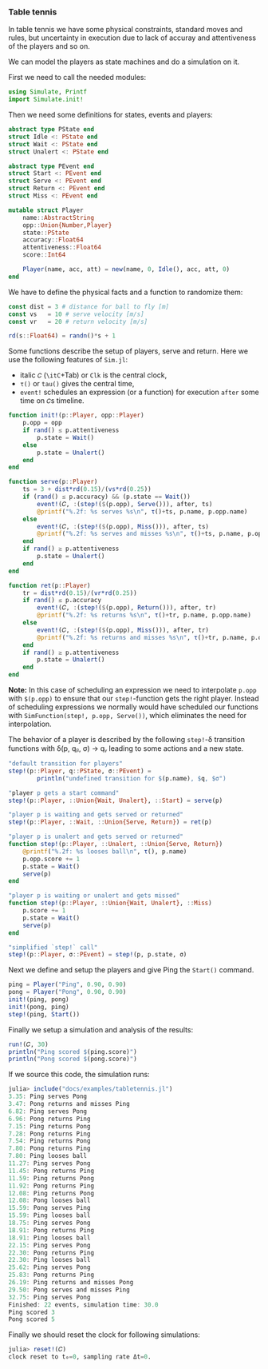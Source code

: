 ### Table tennis

In table tennis we have some physical constraints, standard moves and rules, but uncertainty in execution due to lack of accuray and attentiveness of the players and so on.

We can model the players as state machines and do a simulation on it.

First we need to call the needed modules:

```julia
using Simulate, Printf
import Simulate.init!
```

Then we need some definitions for states, events and players:

```julia
abstract type PState end
struct Idle <: PState end
struct Wait <: PState end
struct Unalert <: PState end

abstract type PEvent end
struct Start <: PEvent end
struct Serve <: PEvent end
struct Return <: PEvent end
struct Miss <: PEvent end

mutable struct Player
    name::AbstractString
    opp::Union{Number,Player}
    state::PState
    accuracy::Float64
    attentiveness::Float64
    score::Int64

    Player(name, acc, att) = new(name, 0, Idle(), acc, att, 0)
end
```

We have to define the physical facts and a function to randomize them:

```julia
const dist = 3 # distance for ball to fly [m]
const vs   = 10 # serve velocity [m/s]
const vr   = 20 # return velocity [m/s]

rd(s::Float64) = randn()*s + 1
```

Some functions describe the setup of players, serve and return. Here we use the following features of `Sim.jl`:

- italic `𝐶` (`\itC`+Tab) or `Clk` is the central clock,
- `τ()` or `tau()` gives the central time,
- `event!` schedules an expression (or a function) for execution `after` some time on `𝐶`s timeline.

```julia
function init!(p::Player, opp::Player)
    p.opp = opp
    if rand() ≤ p.attentiveness
        p.state = Wait()
    else
        p.state = Unalert()
    end
end

function serve(p::Player)
    ts = 3 + dist*rd(0.15)/(vs*rd(0.25))
    if (rand() ≤ p.accuracy) && (p.state == Wait())
        event!(𝐶, :(step!($(p.opp), Serve())), after, ts)
        @printf("%.2f: %s serves %s\n", τ()+ts, p.name, p.opp.name)
    else
        event!(𝐶, :(step!($(p.opp), Miss())), after, ts)
        @printf("%.2f: %s serves and misses %s\n", τ()+ts, p.name, p.opp.name)
    end
    if rand() ≥ p.attentiveness
        p.state = Unalert()
    end
end

function ret(p::Player)
    tr = dist*rd(0.15)/(vr*rd(0.25))
    if rand() ≤ p.accuracy
        event!(𝐶, :(step!($(p.opp), Return())), after, tr)
        @printf("%.2f: %s returns %s\n", τ()+tr, p.name, p.opp.name)
    else
        event!(𝐶, :(step!($(p.opp), Miss())), after, tr)
        @printf("%.2f: %s returns and misses %s\n", τ()+tr, p.name, p.opp.name)
    end
    if rand() ≥ p.attentiveness
        p.state = Unalert()
    end
end
```

**Note:** In this case of scheduling an expression we need to interpolate `p.opp` with `$(p.opp)` to ensure that our `step!`-function gets the right player. Instead of scheduling expressions we normally would have scheduled our functions with `SimFunction(step!, p.opp, Serve())`, which eliminates the need for interpolation.

The behavior of a player is described by the following `step!`-δ transition functions with δ(p, qᵦ, σ) → qᵧ leading to some actions and a new state.

```julia
"default transition for players"
step!(p::Player, q::PState, σ::PEvent) =
        println("undefined transition for $(p.name), $q, $σ")

"player p gets a start command"
step!(p::Player, ::Union{Wait, Unalert}, ::Start) = serve(p)

"player p is waiting and gets served or returned"
step!(p::Player, ::Wait, ::Union{Serve, Return}) = ret(p)

"player p is unalert and gets served or returned"
function step!(p::Player, ::Unalert, ::Union{Serve, Return})
    @printf("%.2f: %s looses ball\n", τ(), p.name)
    p.opp.score += 1
    p.state = Wait()
    serve(p)
end

"player p is waiting or unalert and gets missed"
function step!(p::Player, ::Union{Wait, Unalert}, ::Miss)
    p.score += 1
    p.state = Wait()
    serve(p)
end

"simplified `step!` call"
step!(p::Player, σ::PEvent) = step!(p, p.state, σ)
```

Next we define and setup the players and give Ping the `Start()` command.

```julia
ping = Player("Ping", 0.90, 0.90)
pong = Player("Pong", 0.90, 0.90)
init!(ping, pong)
init!(pong, ping)
step!(ping, Start())
```

Finally we setup a simulation and analysis of the results:

```julia
run!(𝐶, 30)
println("Ping scored $(ping.score)")
println("Pong scored $(pong.score)")
```

If we source this code, the simulation runs:

```julia
julia> include("docs/examples/tabletennis.jl")
3.35: Ping serves Pong
3.47: Pong returns and misses Ping
6.82: Ping serves Pong
6.96: Pong returns Ping
7.15: Ping returns Pong
7.28: Pong returns Ping
7.54: Ping returns Pong
7.80: Pong returns Ping
7.80: Ping looses ball
11.27: Ping serves Pong
11.45: Pong returns Ping
11.59: Ping returns Pong
11.92: Pong returns Ping
12.08: Ping returns Pong
12.08: Pong looses ball
15.59: Pong serves Ping
15.59: Ping looses ball
18.75: Ping serves Pong
18.91: Pong returns Ping
18.91: Ping looses ball
22.15: Ping serves Pong
22.30: Pong returns Ping
22.30: Ping looses ball
25.62: Ping serves Pong
25.83: Pong returns Ping
26.19: Ping returns and misses Pong
29.50: Pong serves and misses Ping
32.75: Ping serves Pong
Finished: 22 events, simulation time: 30.0
Ping scored 3
Pong scored 5
```

Finally we should reset the clock for following simulations:

```julia
julia> reset!(𝐶)
clock reset to t₀=0, sampling rate Δt=0.
```
